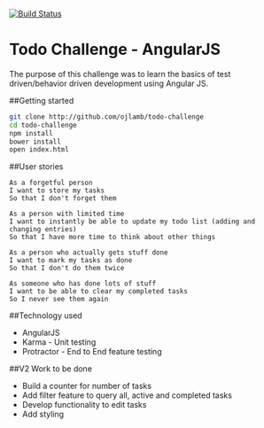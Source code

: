 [![Build Status](https://travis-ci.org/ojlamb/todo_challenge.svg?branch=master)](https://travis-ci.org/ojlamb/todo_challenge)

# Todo Challenge - AngularJS
The purpose of this challenge was to learn the basics of test driven/behavior driven development using Angular JS.

##Getting started

```bash
git clone http://github.com/ojlamb/todo-challenge
cd todo-challenge
npm install
bower install
open index.html
```

##User stories

```
As a forgetful person
I want to store my tasks
So that I don't forget them

As a person with limited time
I want to instantly be able to update my todo list (adding and changing entries)
So that I have more time to think about other things

As a person who actually gets stuff done
I want to mark my tasks as done
So that I don't do them twice

As someone who has done lots of stuff
I want to be able to clear my completed tasks
So I never see them again
```

##Technology used

* AngularJS
* Karma - Unit testing
* Protractor - End to End feature testing

##V2 Work to be done

* Build a counter for number of tasks
* Add filter feature to query all, active and completed tasks
* Develop functionality to edit tasks
* Add styling
